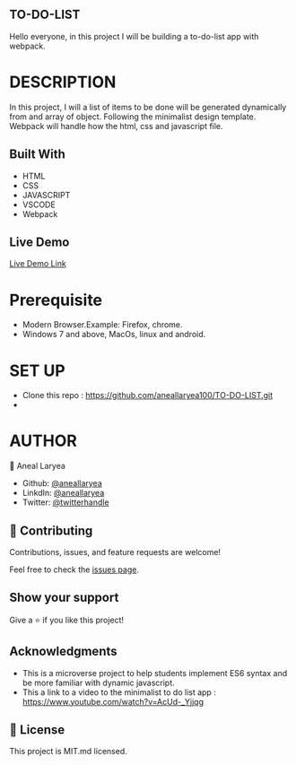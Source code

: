 ## TO-DO-LIST
Hello everyone, in this project I will be building a to-do-list app with webpack.
# DESCRIPTION
In this project, I will a list of items to be done will be generated dynamically from and array of object. Following the minimalist design template. Webpack will handle how the html, css and javascript file.

## Built With

- HTML
- CSS
- JAVASCRIPT
- VSCODE
- Webpack

## Live Demo

[Live Demo Link]()

# Prerequisite
* Modern Browser.Example: Firefox, chrome.
* Windows 7 and above, MacOs, linux and android.
# SET UP
* Clone this repo : https://github.com/aneallaryea100/TO-DO-LIST.git
* 

# AUTHOR
👤 Aneal Laryea
* Github: [@aneallaryea](https://github.com/aneallaryea100)
* LinkdIn: [@aneallaryea](https://www.linkedin.com/in/nii-aneal-84ba7a147)
* Twitter: [@twitterhandle](https://twitter.com/twitterhandle)

## 🤝 Contributing

Contributions, issues, and feature requests are welcome!

Feel free to check the [issues page](../../issues/).

## Show your support

Give a ⭐️ if you like this project!

## Acknowledgments

- This is a microverse project to help students implement ES6 syntax and be more familiar with dynamic javascript.
- This a link to a video to the minimalist to do list app : https://www.youtube.com/watch?v=AcUd-_Yjjqg


## 📝 License

This project is MIT.md licensed.
